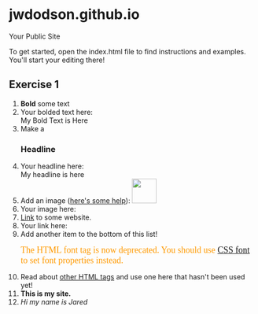 jwdodson.github.io
=====================

Your Public Site

To get started, open the index.html file to find instructions and examples. You'll start your editing there!
<h2 id="Exercise1">Exercise 1</h2>
<ol>
  <li><b>Bold</b> some text</li>
  <li>Your bolded text here:</li><b</b>My Bold Text is Here</b>
  <li>Make a <h3>Headline</h3></li>
  <li>Your headline here:</li></h3>My headline is here</h3></li>
  <li>Add an image (<a href="http://forum.koramgame.com/thread-60307-1-1.html">here's some help</a>): <img src="http://upload.wikimedia.org/wikipedia/commons/thumb/8/85/Smiley.svg/800px-Smiley.svg.png" height="50" width="50"</li>
  <li>Your image here:</li><a href="http://forum.koramgame.com/thread-60307-1-1.html"></a>
  <li><a href="http://www.coceleratoru.com">Link</a> to some website.</li>
  <li>Your link here:</li>
  <li>Add another item to the bottom of this list!</li>
  <p><font face="cursive,serif" color="#ff9900" size="4">The HTML font tag is now deprecated. You should use <a href="/css/properties/css_font.cfm" target="_blank">CSS font</a> to set font properties instead.</font></p>
  <li>Read about <a href="http://www.quackit.com/html/tags/">other HTML tags</a> and use one here that hasn't been used yet!</li>
  <li><b>This is my site.</b></li>
  <li><i>Hi my name is Jared</i></li>
</ol>
